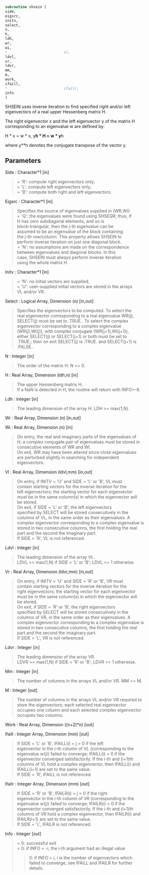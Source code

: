 ```fortran  
subroutine shsein (  
side,  
eigsrc,  
initv,  
select,  
n,  
h,  
ldh,  
wr,  
wi,  
*                          vl,  
ldvl,  
vr,  
ldvr,  
mm,  
m,  
work,  
ifaill,  
*                          ifailr,  
info  
)  
```  
  
SHSEIN uses inverse iteration to find specified right and/or left  
eigenvectors of a real upper Hessenberg matrix H.  
  
The right eigenvector x and the left eigenvector y of the matrix H  
corresponding to an eigenvalue w are defined by:  
  
H * x = w * x,     y**h * H = w * y**h  
  
where y**h denotes the conjugate transpose of the vector y.  
  
## Parameters  
Side : Character*1 [in]  
> = 'R': compute right eigenvectors only;  
> = 'L': compute left eigenvectors only;  
> = 'B': compute both right and left eigenvectors.  
  
Eigsrc : Character*1 [in]  
> Specifies the source of eigenvalues supplied in (WR,WI):  
> = 'Q': the eigenvalues were found using SHSEQR; thus, if  
> H has zero subdiagonal elements, and so is  
> block-triangular, then the j-th eigenvalue can be  
> assumed to be an eigenvalue of the block containing  
> the j-th row/column.  This property allows SHSEIN to  
> perform inverse iteration on just one diagonal block.  
> = 'N': no assumptions are made on the correspondence  
> between eigenvalues and diagonal blocks.  In this  
> case, SHSEIN must always perform inverse iteration  
> using the whole matrix H.  
  
Initv : Character*1 [in]  
> = 'N': no initial vectors are supplied;  
> = 'U': user-supplied initial vectors are stored in the arrays  
> VL and/or VR.  
  
Select : Logical Array, Dimension (n) [in,out]  
> Specifies the eigenvectors to be computed. To select the  
> real eigenvector corresponding to a real eigenvalue WR(j),  
> SELECT(j) must be set to .TRUE.. To select the complex  
> eigenvector corresponding to a complex eigenvalue  
> (WR(j),WI(j)), with complex conjugate (WR(j+1),WI(j+1)),  
> either SELECT(j) or SELECT(j+1) or both must be set to  
> .TRUE.; then on exit SELECT(j) is .TRUE. and SELECT(j+1) is  
> .FALSE..  
  
N : Integer [in]  
> The order of the matrix H.  N >= 0.  
  
H : Real Array, Dimension (ldh,n) [in]  
> The upper Hessenberg matrix H.  
> If a NaN is detected in H, the routine will return with INFO=-6.  
  
Ldh : Integer [in]  
> The leading dimension of the array H.  LDH >= max(1,N).  
  
Wr : Real Array, Dimension (n) [in,out]  
  
Wi : Real Array, Dimension (n) [in]  
> On entry, the real and imaginary parts of the eigenvalues of  
> H; a complex conjugate pair of eigenvalues must be stored in  
> consecutive elements of WR and WI.  
> On exit, WR may have been altered since close eigenvalues  
> are perturbed slightly in searching for independent  
> eigenvectors.  
  
Vl : Real Array, Dimension (ldvl,mm) [in,out]  
> On entry, if INITV = 'U' and SIDE = 'L' or 'B', VL must  
> contain starting vectors for the inverse iteration for the  
> left eigenvectors; the starting vector for each eigenvector  
> must be in the same column(s) in which the eigenvector will  
> be stored.  
> On exit, if SIDE = 'L' or 'B', the left eigenvectors  
> specified by SELECT will be stored consecutively in the  
> columns of VL, in the same order as their eigenvalues. A  
> complex eigenvector corresponding to a complex eigenvalue is  
> stored in two consecutive columns, the first holding the real  
> part and the second the imaginary part.  
> If SIDE = 'R', VL is not referenced.  
  
Ldvl : Integer [in]  
> The leading dimension of the array VL.  
> LDVL >= max(1,N) if SIDE = 'L' or 'B'; LDVL >= 1 otherwise.  
  
Vr : Real Array, Dimension (ldvr,mm) [in,out]  
> On entry, if INITV = 'U' and SIDE = 'R' or 'B', VR must  
> contain starting vectors for the inverse iteration for the  
> right eigenvectors; the starting vector for each eigenvector  
> must be in the same column(s) in which the eigenvector will  
> be stored.  
> On exit, if SIDE = 'R' or 'B', the right eigenvectors  
> specified by SELECT will be stored consecutively in the  
> columns of VR, in the same order as their eigenvalues. A  
> complex eigenvector corresponding to a complex eigenvalue is  
> stored in two consecutive columns, the first holding the real  
> part and the second the imaginary part.  
> If SIDE = 'L', VR is not referenced.  
  
Ldvr : Integer [in]  
> The leading dimension of the array VR.  
> LDVR >= max(1,N) if SIDE = 'R' or 'B'; LDVR >= 1 otherwise.  
  
Mm : Integer [in]  
> The number of columns in the arrays VL and/or VR. MM >= M.  
  
M : Integer [out]  
> The number of columns in the arrays VL and/or VR required to  
> store the eigenvectors; each selected real eigenvector  
> occupies one column and each selected complex eigenvector  
> occupies two columns.  
  
Work : Real Array, Dimension ((n+2)*n) [out]  
  
Ifaill : Integer Array, Dimension (mm) [out]  
> If SIDE = 'L' or 'B', IFAILL(i) = j > 0 if the left  
> eigenvector in the i-th column of VL (corresponding to the  
> eigenvalue w(j)) failed to converge; IFAILL(i) = 0 if the  
> eigenvector converged satisfactorily. If the i-th and (i+1)th  
> columns of VL hold a complex eigenvector, then IFAILL(i) and  
> IFAILL(i+1) are set to the same value.  
> If SIDE = 'R', IFAILL is not referenced.  
  
Ifailr : Integer Array, Dimension (mm) [out]  
> If SIDE = 'R' or 'B', IFAILR(i) = j > 0 if the right  
> eigenvector in the i-th column of VR (corresponding to the  
> eigenvalue w(j)) failed to converge; IFAILR(i) = 0 if the  
> eigenvector converged satisfactorily. If the i-th and (i+1)th  
> columns of VR hold a complex eigenvector, then IFAILR(i) and  
> IFAILR(i+1) are set to the same value.  
> If SIDE = 'L', IFAILR is not referenced.  
  
Info : Integer [out]  
> = 0:  successful exit  
> < 0:  if INFO = -i, the i-th argument had an illegal value  
> > 0:  if INFO = i, i is the number of eigenvectors which  
> failed to converge; see IFAILL and IFAILR for further  
> details.  
  
